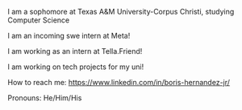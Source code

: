 I am a sophomore at Texas A&M University-Corpus Christi, studying Computer Science

I am an incoming swe intern at Meta!

I am working as an intern at Tella.Friend!

I am working on tech projects for my uni!

How to reach me: https://www.linkedin.com/in/boris-hernandez-jr/

Pronouns: He/Him/His
